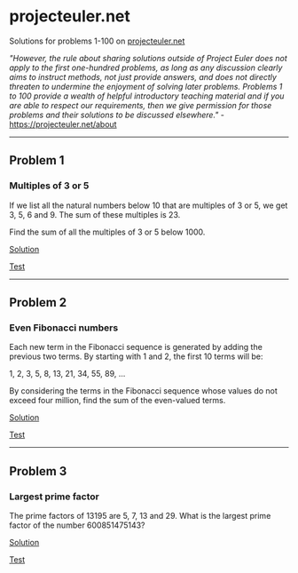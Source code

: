 # projecteuler.net
Solutions for problems 1-100 on [projecteuler.net](projecteuler.net)

_"However, the rule about sharing solutions outside of Project Euler does not apply to the first one-hundred problems, 
as long as any discussion clearly aims to instruct methods, not just provide answers, and does not directly threaten to
undermine the enjoyment of solving later problems. Problems 1 to 100 provide a wealth of helpful introductory teaching
material and if you are able to respect our requirements, then we give permission for those problems and their solutions
to be discussed elsewhere."_ - https://projecteuler.net/about

---
## Problem 1
### Multiples of 3 or 5

If we list all the natural numbers below 10 that are multiples of 3 or 5, we get 3, 5, 6 and 9. The sum of these multiples is 23.

Find the sum of all the multiples of 3 or 5 below 1000.

[Solution](./src/main/java/com/example/euler/Problem1.java)

[Test](./src/test/java/com/example/euler/Problem1Test.java)

---
## Problem 2
### Even Fibonacci numbers

Each new term in the Fibonacci sequence is generated by adding the previous two terms. By starting with 1 and 2, the 
first 10 terms will be:

1, 2, 3, 5, 8, 13, 21, 34, 55, 89, ...

By considering the terms in the Fibonacci sequence whose values do not exceed four million, find the sum of the 
even-valued terms.

[Solution](./src/main/java/com/example/euler/Problem2.java)

[Test](./src/test/java/com/example/euler/Problem2Test.java)

---
## Problem 3
### Largest prime factor
The prime factors of 13195 are 5, 7, 13 and 29.
What is the largest prime factor of the number 600851475143?

[Solution](./src/main/java/com/example/euler/Problem3.java)

[Test](./src/test/java/com/example/euler/Problem3Test.java)

